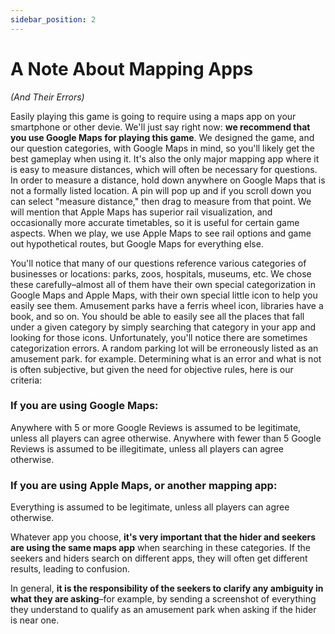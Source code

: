 ```yaml
---
sidebar_position: 2
---
```


# A Note About Mapping Apps

_(And Their Errors)_

Easily playing this game is going to require using a maps app on your smartphone or other devie. We'll just say right now: **we recommend that you use Google Maps for playing this game**. We designed the game, and our question categories, with Google Maps in mind, so you'll likely get the best gameplay when using it. It's also the only major mapping app where it is easy to measure distances, which will often be necessary for questions. In order to measure a distance, hold down anywhere on Google Maps that is not a formally listed location. A pin will pop up and if you scroll down you can select "measure distance," then drag to measure from that point. We will mention that Apple Maps has superior rail visualization, and occasionally more accurate timetables, so it is useful for certain game aspects. When we play, we use Apple Maps to see rail options and game out hypothetical routes, but Google Maps for everything else.

You'll notice that many of our questions reference various categories of businesses or locations: parks, zoos, hospitals, museums, etc. We chose these carefully–almost all of them have their own special categorization in Google Maps and Apple Maps, with their own special little icon to help you easily see them. Amusement parks have a ferris wheel icon, libraries have a book, and so on. You should be able to easily see all the places that fall under a given category by simply searching that category in your app and looking for those icons. Unfortunately, you'll notice there are sometimes categorization errors. A random parking lot will be erroneously listed as an amusement park. for example. Determining what is an error and what is not is often subjective, but given the need for objective rules, here is our criteria:

### If you are using Google Maps:

Anywhere with 5 or more Google Reviews is assumed to be legitimate, unless all players can agree otherwise. Anywhere with fewer than 5 Google Reviews is assumed to be illegitimate, unless all players can agree otherwise.

### If you are using Apple Maps, or another mapping app:

Everything is assumed to be legitimate, unless all players can agree otherwise.

Whatever app you choose, **it's very important that the hider and seekers are using the same maps app** when searching in these categories. If the seekers and hiders search on different apps, they will often get different results, leading to confusion.

In general, **it is the responsibility of the seekers to clarify any ambiguity in what they are asking**–for example, by sending a screenshot of everything they understand to qualify as an amusement park when asking if the hider is near one.
